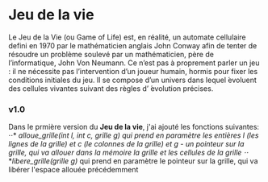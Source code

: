 # Jeu de la vie
Le  Jeu  de  la  Vie  (ou  Game  of  Life)  est,  en  réalité,  un  automate  cellulaire  defini  en  1970 par  le  mathématicien  anglais  John  Conway  afin  de  tenter  de  résoudre  un  problème  soulevé  par  un mathématicien, père de l’informatique, John Von Neumann. Ce n’est pas à proprement parler un jeu : il ne nécessite pas l’intervention d’un joueur humain, hormis pour fixer les conditions initiales du jeu. Il se compose d’un univers dans lequel ́evoluent des cellules vivantes suivant des règles d’ ́evolution précises.

### v1.0
Dans le prmière version du **Jeu de la vie**, j'ai ajouté les fonctions suivantes:
⋅⋅* **alloue_grille(int l, int c, grille *g)** qui prend en paramètre les entières l (les lignes de la grille) et c (le colonnes de la grille) et g - un pointeur sur la grille, qui va allouer dans la mémoire la grille et les cellules de la grille
⋅⋅*  **libere_grille(grille *g)** qui prend en paramètre le pointeur sur la grille, qui va libérer l'espace allouée précédemment 
